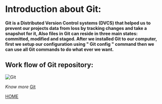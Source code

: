 # Introduction about Git:

**Git is a  Distributed Version Control systems (DVCS) that helped us to prevent our projects data from loss by tracking changes 
and take a snapshot for it, Also files in Git can reside in three main states: committed, modified and staged.
After we installed Git to our computer, first we setup our configuration using " Git config " command then we can use all Git
commands to do what ever we want.**

## Work flow of Git repository:
![Git](https://blog.udemy.com/wp-content/uploads/2015/08/image036.png)

*Know more*
[Git](https://blog.udemy.com/git-tutorial-a-comprehensive-guide/)


[HOME](https://malkhaleel88.github.io/reading-notes)